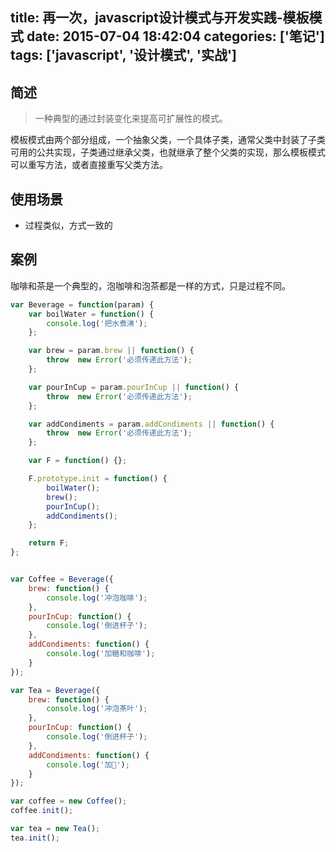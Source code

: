 title: 再一次，javascript设计模式与开发实践-模板模式
date: 2015-07-04 18:42:04
categories: ['笔记']
tags: ['javascript', '设计模式', '实战']
---

## 简述
> 一种典型的通过封装变化来提高可扩展性的模式。

模板模式由两个部分组成，一个抽象父类，一个具体子类，通常父类中封装了子类可用的公共实现，子类通过继承父类，也就继承了整个父类的实现，那么模板模式可以重写方法，或者直接重写父类方法。

## 使用场景
* 过程类似，方式一致的

## 案例

<!-- more -->

咖啡和茶是一个典型的，泡咖啡和泡茶都是一样的方式，只是过程不同。

```js
var Beverage = function(param) {
    var boilWater = function() {
        console.log('把水煮沸');
    };

    var brew = param.brew || function() {
        throw  new Error('必须传递此方法');
    };

    var pourInCup = param.pourInCup || function() {
        throw  new Error('必须传递此方法');
    };

    var addCondiments = param.addCondiments || function() {
        throw  new Error('必须传递此方法');
    };

    var F = function() {};

    F.prototype.init = function() {
        boilWater();
        brew();
        pourInCup();
        addCondiments();
    };

    return F;
};


var Coffee = Beverage({
    brew: function() {
        console.log('冲泡咖啡');
    },
    pourInCup: function() {
        console.log('倒进杯子');
    },
    addCondiments: function() {
        console.log('加糖和咖啡');
    }
});

var Tea = Beverage({
    brew: function() {
        console.log('冲泡茶叶');
    },
    pourInCup: function() {
        console.log('倒进杯子');
    },
    addCondiments: function() {
        console.log('加🍋');
    }
});

var coffee = new Coffee();
coffee.init();

var tea = new Tea();
tea.init();
```